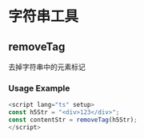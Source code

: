 # 字符串工具

## removeTag

去掉字符串中的元素标记

### Usage Example

```ts
<script lang="ts" setup>
const h5Str = "<div>123</div>";
const contentStr = removeTag(h5Str);
</script>
```
